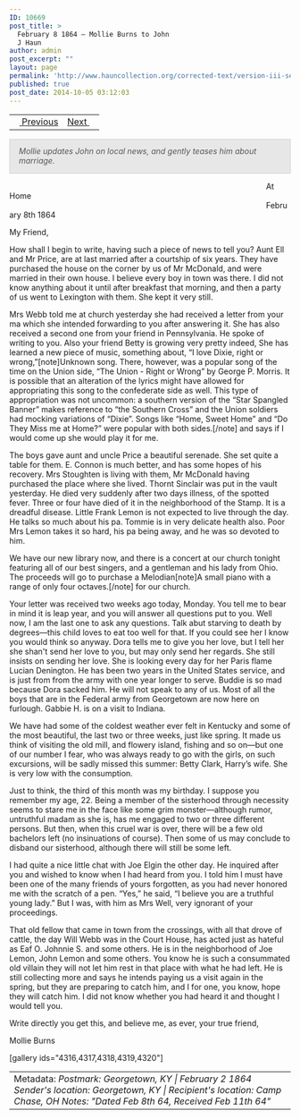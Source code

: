 ```yaml
---
ID: 10669
post_title: >
  February 8 1864 – Mollie Burns to John
  J Haun
author: admin
post_excerpt: ""
layout: page
permalink: 'http://www.hauncollection.org/corrected-text/version-iii-series-ii/february-8-1864-mollie-burns-to-john-j-haun%e2%80%a8/'
published: true
post_date: 2014-10-05 03:12:03
---
```

<table style="width: 100%;">
<tbody>
<tr>
<td style="text-align: left;"><a title="January 21 1864" href="http://www.hauncollection.org/version-3/version-iii-series-ii/january-21-1864-john-j-haun-to-mollie-burns%E2%80%A8/"><img src="https://lh3.googleusercontent.com/-EFJpxxNiPNw/VqgtWBCZrMI/AAAAAAAAAFU/WfY4lPFWWkg/s800-Ic42/Soeb-Plain-Arrows-8-10px.png" alt="" width="10" height="10" /> Previous</a></td>
<td style="text-align: right;"><a title="April 12 1864" href="http://www.hauncollection.org/version-3/version-iii-series-ii/april-12-1864-mollie-burns-to-john-j-haun%E2%80%A8/">Next <img src="https://lh3.googleusercontent.com/-67k0cYlpXHw/VqgtWKz1MXI/AAAAAAAAAFU/k9PW_Piyurk/s800-Ic42/Soeb-Plain-Arrows-5-10px.png" alt="" width="10" height="10" /></a></td>
</tr>
</tbody>
</table>
<p style="padding: 12px 16px 14px 16px; color: #555555; background-color: #e8e7e7; border: #d2d0cf 1px solid;"><em>Mollie updates John on local news, and gently teases him about marriage.</em></p>
<span style="margin-left: 460px;">At Home
<span style="margin-left: 460px;">February 8th 1864</span></span>

My Friend,

How shall I begin to write, having such a piece of news to tell you? Aunt Ell and Mr Price, are at last married after a courtship of six years. They have purchased the house on the corner by us of Mr McDonald, and were married in their own house. I believe every boy in town was there. I did not know anything about it until after breakfast that morning, and then a party of us went to Lexington with them. She kept it very still.

Mrs Webb told me at church yesterday she had received a letter from your ma which she intended forwarding to you after answering it. She has also received a second one from your friend in Pennsylvania. He spoke of writing to you. Also your friend Betty is growing very pretty indeed, She has learned a new piece of music, something about, “I love Dixie, right or wrong,”[note]Unknown song. There, however, was a popular song of the time on the Union side, “The Union - Right or Wrong” by George P. Morris. It is possible that an alteration of the lyrics might have allowed for appropriating this song to the confederate side as well. This type of appropriation was not uncommon: a southern version of the “Star Spangled Banner” makes reference to “the Southern Cross” and the Union soldiers had mocking variations of “Dixie”. Songs like “Home, Sweet Home” and “Do They Miss me at Home?” were popular with both sides.[/note] and says if I would come up she would play it for me.

The boys gave aunt and uncle Price a beautiful serenade. She set quite a table for them. E. Connon is much better, and has some hopes of his recovery. Mrs Stoughten is living with them, Mr McDonald having purchased the place where she lived. Thornt Sinclair was put in the vault yesterday. He died very suddenly after two days illness, of the spotted fever. Three or four have died of it in the neighborhood of the Stamp. It is a dreadful disease. Little Frank Lemon is not expected to live through the day. He talks so much about his pa. Tommie is in very delicate health also. Poor Mrs Lemon takes it so hard, his pa being away, and he was so devoted to him.

We have our new library now, and there is a concert at our church tonight featuring all of our best singers, and a gentleman and his lady from Ohio. The proceeds will go to purchase a Melodian[note]A small piano with a range of only four octaves.[/note] for our church.

Your letter was received two weeks ago today, Monday. You tell me to bear in mind it is leap year, and you will answer all questions put to you. Well now, I am the last one to ask any questions. Talk abut starving to death by degrees—this child loves to eat too well for that. If you could see her I know you would think so anyway. Dora tells me to give you her love, but I tell her she shan't send her love to you, but may only send her regards. She still insists on sending her love. She is looking every day for her Paris flame Lucian Denington. He has been two years in the United States service, and is just from from the army with one year longer to serve. Buddie is so mad because Dora sacked him. He will not speak to any of us. Most of all the boys that are in the Federal army from Georgetown are now here on furlough. Gabbie H. is on a visit to Indiana.

We have had some of the coldest weather ever felt in Kentucky and some of the most beautiful, the last two or three weeks, just like spring. It made us think of visiting the old mill, and flowery island, fishing and so on—but one of our number I fear, who was always ready to go with the girls, on such excursions, will be sadly missed this summer: Betty Clark, Harry’s wife. She is very low with the consumption.

Just to think, the third of this month was my birthday. I suppose you remember my age, 22. Being a member of the sisterhood through necessity seems to stare me in the face like some grim monster—although rumor, untruthful madam as she is, has me engaged to two or three different persons. But then, when this cruel war is over, there will be a few old bachelors left (no insinuations of course). Then some of us may conclude to disband our sisterhood, although there will still be some left.

I had quite a nice little chat with Joe Elgin the other day. He inquired after you and wished to know when I had heard from you. I told him I must have been one of the many friends of yours forgotten, as you had never honored me with the scratch of a pen. “Yes,” he said, “I believe you are a truthful young lady.” But I was, with him as Mrs Well, very ignorant of your proceedings.

That old fellow that came in town from the crossings, with all that drove of cattle, the day Will Webb was in the Court House, has acted just as hateful as Eaf O. Johnnie S. and some others. He is in the neighborhood of Joe Lemon, John Lemon and some others. You know he is such a consummated old villain they will not let him rest in that place with what he had left. He is still collecting more and says he intends paying us a visit again in the spring, but they are preparing to catch him, and I for one, you know, hope they will catch him. I did not know whether you had heard it and thought I would tell you.

Write directly you get this, and believe me, as ever, your true friend,

Mollie Burns

[gallery ids="4316,4317,4318,4319,4320"]
<table style="width: 100%;">
<tbody>
<tr>
<td>Metadata:<em> Postmark: Georgetown, KY | February 2 1864</em>
<em>Sender's location: Georgetown, KY | Recipient's location: Camp Chase, OH</em>
<em>Notes: "Dated Feb 8th 64, Received Feb 11th 64"</em></td>
</tr>
</tbody>
</table>